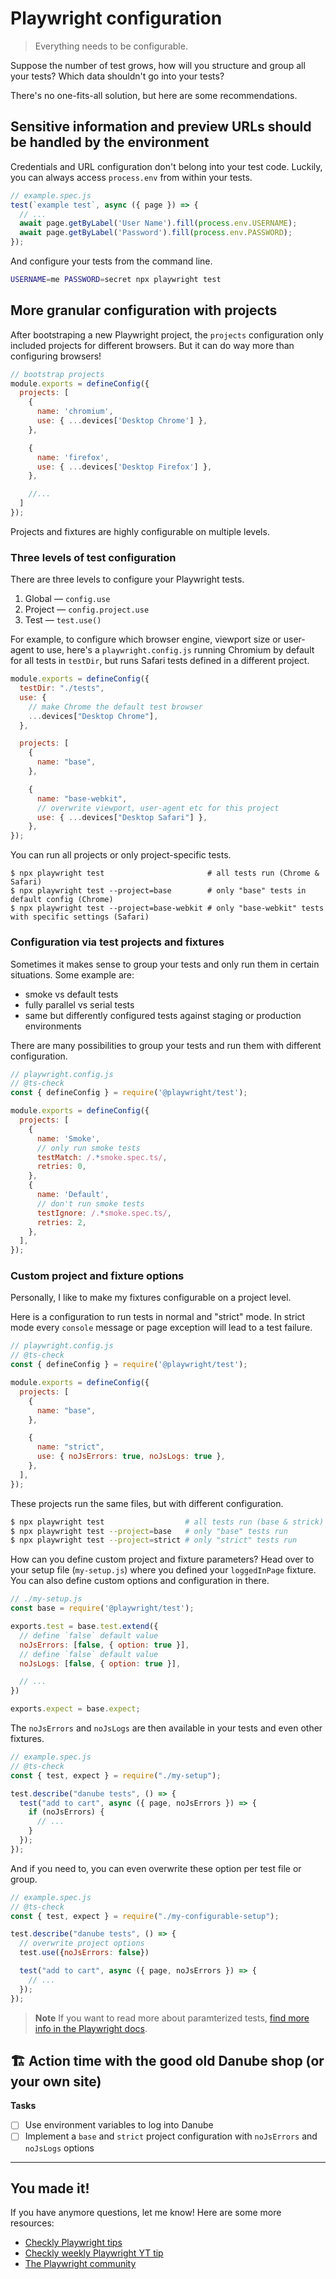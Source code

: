 # Playwright configuration
> Everything needs to be configurable.

Suppose the number of test grows, how will you structure and group all your tests? Which data shouldn't go into your tests?

There's no one-fits-all solution, but here are some recommendations.

## Sensitive information and preview URLs should be handled by the environment

Credentials and URL configuration don't belong into your test code. Luckily, you can always access `process.env` from within your tests.

```javascript
// example.spec.js
test(`example test`, async ({ page }) => {
  // ...
  await page.getByLabel('User Name').fill(process.env.USERNAME);
  await page.getByLabel('Password').fill(process.env.PASSWORD);
});
```

And configure your tests from the command line.

```bash
USERNAME=me PASSWORD=secret npx playwright test
```

## More granular configuration with projects

After bootstraping a new Playwright project, the `projects` configuration only included projects for different browsers. But it can do way more than configuring browsers!

```javascript
// bootstrap projects
module.exports = defineConfig({
  projects: [
    {
      name: 'chromium',
      use: { ...devices['Desktop Chrome'] },
    },

    {
      name: 'firefox',
      use: { ...devices['Desktop Firefox'] },
    },

    //...
  ]
});
```

Projects and fixtures are highly configurable on multiple levels.

### Three levels of test configuration

There are three levels to configure your Playwright tests.

1. Global — `config.use`
2. Project — `config.project.use`
3. Test — `test.use()`

For example, to configure which browser engine, viewport size or user-agent to use, here's a `playwright.config.js` running Chromium by default for all tests in `testDir`, but runs Safari tests defined in a different project.

```javascript
module.exports = defineConfig({
  testDir: "./tests",
  use: {
    // make Chrome the default test browser
    ...devices["Desktop Chrome"],
  },

  projects: [
    {
      name: "base",
    },

    {
      name: "base-webkit",
      // overwrite viewport, user-agent etc for this project
      use: { ...devices["Desktop Safari"] },
    },
});
```

You can run all projects or only project-specific tests.

```
$ npx playwright test                       # all tests run (Chrome & Safari)
$ npx playwright test --project=base        # only "base" tests in default config (Chrome)
$ npx playwright test --project=base-webkit # only "base-webkit" tests with specific settings (Safari)
```

### Configuration via test projects and fixtures

Sometimes it makes sense to group your tests and only run them in certain situations. Some example are:

- smoke vs default tests
- fully parallel vs serial tests
- same but differently configured tests against staging or production environments

There are many possibilities to group your tests and run them with different configuration.

```javascript
// playwright.config.js
// @ts-check
const { defineConfig } = require('@playwright/test');

module.exports = defineConfig({
  projects: [
    {
      name: 'Smoke',
      // only run smoke tests
      testMatch: /.*smoke.spec.ts/,
      retries: 0,
    },
    {
      name: 'Default',
      // don't run smoke tests
      testIgnore: /.*smoke.spec.ts/,
      retries: 2,
    },
  ],
});
```

### Custom project and fixture options

Personally, I like to make my fixtures configurable on a project level.

Here is a configuration to run tests in normal and "strict" mode. In strict mode every `console` message or page exception will lead to a test failure.

```javascript
// playwright.config.js
// @ts-check
const { defineConfig } = require('@playwright/test');

module.exports = defineConfig({
  projects: [
    {
      name: "base",
    },

    {
      name: "strict",
      use: { noJsErrors: true, noJsLogs: true },
    },
  ],
});
```

These projects run the same files, but with different configuration.

```bash
$ npx playwright test                  # all tests run (base & strick)
$ npx playwright test --project=base   # only "base" tests run
$ npx playwright test --project=strict # only "strict" tests run
```

How can you define custom project and fixture parameters? Head over to your setup file (`my-setup.js`) where you defined your `loggedInPage` fixture. You can also define custom options and configuration in there.

```javascript
// ./my-setup.js
const base = require('@playwright/test');

exports.test = base.test.extend({
  // define `false` default value
  noJsErrors: [false, { option: true }],
  // define `false` default value
  noJsLogs: [false, { option: true }],

  // ...
})

exports.expect = base.expect;
```

The `noJsErrors` and `noJsLogs` are then available in your tests and even other fixtures.

```javascript
// example.spec.js
// @ts-check
const { test, expect } = require("./my-setup");

test.describe("danube tests", () => {
  test("add to cart", async ({ page, noJsErrors }) => {
    if (noJsErrors) {
      // ...
    }
  });
});
```

And if you need to, you can even overwrite these option per test file or group.

```javascript
// example.spec.js
// @ts-check
const { test, expect } = require("./my-configurable-setup");

test.describe("danube tests", () => {
  // overwrite project options
  test.use({noJsErrors: false})

  test("add to cart", async ({ page, noJsErrors }) => {
    // ...
  });
});
```

> **Note** If you want to read more about paramterized tests, [find more info in the Playwright docs](https://playwright.dev/docs/test-parameterize).

## 🏗️ Action time with the good old Danube shop (or your own site)

**Tasks**

- [ ] Use environment variables to log into Danube
- [ ] Implement a `base` and `strict` project configuration with `noJsErrors` and `noJsLogs` options

-------

## You made it!

If you have anymore questions, let me know! Here are some more resources:

- [Checkly Playwright tips](https://www.checklyhq.com/learn/headless/)
- [Checkly weekly Playwright YT tip](https://www.youtube.com/channel/UCJ4R8axyKuPZdJ7lFll3SKQ)
- [The Playwright community](https://playwright.dev/community/welcome#community-discord)
